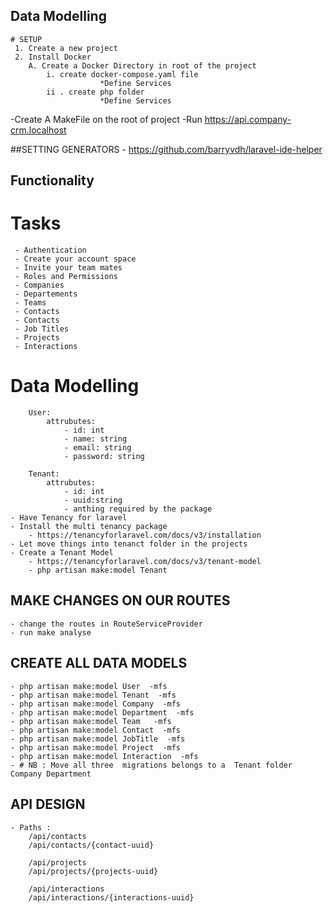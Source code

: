 ## Data Modelling 
    # SETUP
     1. Create a new project
     2. Install Docker
        A. Create a Docker Directory in root of the project
            i. create docker-compose.yaml file
                        *Define Services
            ii . create php folder
                        *Define Services

-Create A MakeFile on the root of project
    -Run
https://api.company-crm.localhost

##SETTING GENERATORS 
    - https://github.com/barryvdh/laravel-ide-helper

## Functionality
  # Tasks
     - Authentication
     - Create your account space
     - Invite your team mates
     - Roles and Permissions    
     - Companies
     - Departements
     - Teams
     - Contacts 
     - Contacts 
     - Job Titles
     - Projects 
     - Interactions

  # Data Modelling 
        User:
            attrubutes:
                - id: int 
                - name: string
                - email: string
                - password: string
               
        Tenant:
            attrubutes:
                - id: int 
                - uuid:string
                - anthing required by the package
    - Have Tenancy for laravel
    - Install the multi tenancy package
        - https://tenancyforlaravel.com/docs/v3/installation      
    - Let move things into tenanct folder in the projects
    - Create a Tenant Model
        - https://tenancyforlaravel.com/docs/v3/tenant-model
        - php artisan make:model Tenant

## MAKE CHANGES ON OUR ROUTES 
    - change the routes in RouteServiceProvider
    - run make analyse

## CREATE ALL DATA MODELS 
    - php artisan make:model User  -mfs 
    - php artisan make:model Tenant  -mfs 
    - php artisan make:model Company  -mfs 
    - php artisan make:model Department  -mfs 
    - php artisan make:model Team   -mfs 
    - php artisan make:model Contact  -mfs 
    - php artisan make:model JobTitle  -mfs 
    - php artisan make:model Project  -mfs 
    - php artisan make:model Interaction  -mfs 
    - # NB : Move all three  migrations belongs to a  Tenant folder Company Department

## API DESIGN 
    - Paths :
        /api/contacts
        /api/contacts/{contact-uuid}

        /api/projects 
        /api/projects/{projects-uuid}  

        /api/interactions 
        /api/interactions/{interactions-uuid}  
   
